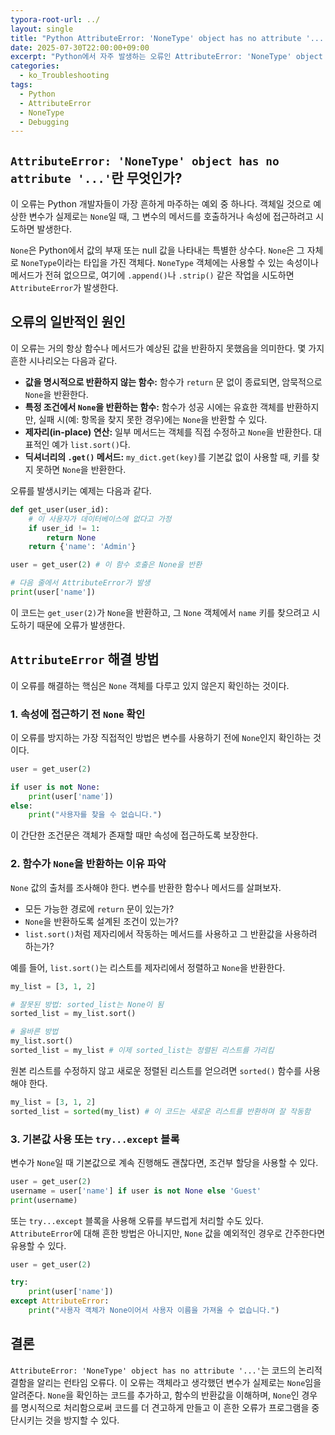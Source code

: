 ```yaml
---
typora-root-url: ../
layout: single
title: "Python AttributeError: 'NoneType' object has no attribute '...' 해결 방법"
date: 2025-07-30T22:00:00+09:00
excerpt: "Python에서 자주 발생하는 오류인 AttributeError: 'NoneType' object has no attribute '...'의 원인을 파악하고 이를 방지하는 방법을 상세히 알아봅니다."
categories:
  - ko_Troubleshooting
tags:
  - Python
  - AttributeError
  - NoneType
  - Debugging
---
```


## `AttributeError: 'NoneType' object has no attribute '...'`란 무엇인가?

이 오류는 Python 개발자들이 가장 흔하게 마주하는 예외 중 하나다. 객체일 것으로 예상한 변수가 실제로는 `None`일 때, 그 변수의 메서드를 호출하거나 속성에 접근하려고 시도하면 발생한다.

`None`은 Python에서 값의 부재 또는 null 값을 나타내는 특별한 상수다. `None`은 그 자체로 `NoneType`이라는 타입을 가진 객체다. `NoneType` 객체에는 사용할 수 있는 속성이나 메서드가 전혀 없으므로, 여기에 `.append()`나 `.strip()` 같은 작업을 시도하면 `AttributeError`가 발생한다.

## 오류의 일반적인 원인

이 오류는 거의 항상 함수나 메서드가 예상된 값을 반환하지 못했음을 의미한다. 몇 가지 흔한 시나리오는 다음과 같다.

- **값을 명시적으로 반환하지 않는 함수:** 함수가 `return` 문 없이 종료되면, 암묵적으로 `None`을 반환한다.
- **특정 조건에서 `None`을 반환하는 함수:** 함수가 성공 시에는 유효한 객체를 반환하지만, 실패 시(예: 항목을 찾지 못한 경우)에는 `None`을 반환할 수 있다.
- **제자리(in-place) 연산:** 일부 메서드는 객체를 직접 수정하고 `None`을 반환한다. 대표적인 예가 `list.sort()`다.
- **딕셔너리의 `.get()` 메서드:** `my_dict.get(key)`를 기본값 없이 사용할 때, 키를 찾지 못하면 `None`을 반환한다.

오류를 발생시키는 예제는 다음과 같다.

```python
def get_user(user_id):
    # 이 사용자가 데이터베이스에 없다고 가정
    if user_id != 1:
        return None
    return {'name': 'Admin'}

user = get_user(2) # 이 함수 호출은 None을 반환

# 다음 줄에서 AttributeError가 발생
print(user['name']) 
```

이 코드는 `get_user(2)`가 `None`을 반환하고, 그 `None` 객체에서 `name` 키를 찾으려고 시도하기 때문에 오류가 발생한다.

## `AttributeError` 해결 방법

이 오류를 해결하는 핵심은 `None` 객체를 다루고 있지 않은지 확인하는 것이다.

### 1. 속성에 접근하기 전 `None` 확인

이 오류를 방지하는 가장 직접적인 방법은 변수를 사용하기 전에 `None`인지 확인하는 것이다.

```python
user = get_user(2)

if user is not None:
    print(user['name'])
else:
    print("사용자를 찾을 수 없습니다.")
```

이 간단한 조건문은 객체가 존재할 때만 속성에 접근하도록 보장한다.

### 2. 함수가 `None`을 반환하는 이유 파악

`None` 값의 출처를 조사해야 한다. 변수를 반환한 함수나 메서드를 살펴보자.

- 모든 가능한 경로에 `return` 문이 있는가?
- `None`을 반환하도록 설계된 조건이 있는가?
- `list.sort()`처럼 제자리에서 작동하는 메서드를 사용하고 그 반환값을 사용하려 하는가?

예를 들어, `list.sort()`는 리스트를 제자리에서 정렬하고 `None`을 반환한다.

```python
my_list = [3, 1, 2]

# 잘못된 방법: sorted_list는 None이 됨
sorted_list = my_list.sort() 

# 올바른 방법
my_list.sort()
sorted_list = my_list # 이제 sorted_list는 정렬된 리스트를 가리킴
```

원본 리스트를 수정하지 않고 새로운 정렬된 리스트를 얻으려면 `sorted()` 함수를 사용해야 한다.

```python
my_list = [3, 1, 2]
sorted_list = sorted(my_list) # 이 코드는 새로운 리스트를 반환하며 잘 작동함
```

### 3. 기본값 사용 또는 `try...except` 블록

변수가 `None`일 때 기본값으로 계속 진행해도 괜찮다면, 조건부 할당을 사용할 수 있다.

```python
user = get_user(2)
username = user['name'] if user is not None else 'Guest'
print(username)
```

또는 `try...except` 블록을 사용해 오류를 부드럽게 처리할 수도 있다. `AttributeError`에 대해 흔한 방법은 아니지만, `None` 값을 예외적인 경우로 간주한다면 유용할 수 있다.

```python
user = get_user(2)

try:
    print(user['name'])
except AttributeError:
    print("사용자 객체가 None이어서 사용자 이름을 가져올 수 없습니다.")
```

## 결론

`AttributeError: 'NoneType' object has no attribute '...'`는 코드의 논리적 결함을 알리는 런타임 오류다. 이 오류는 객체라고 생각했던 변수가 실제로는 `None`임을 알려준다. `None`을 확인하는 코드를 추가하고, 함수의 반환값을 이해하며, `None`인 경우를 명시적으로 처리함으로써 코드를 더 견고하게 만들고 이 흔한 오류가 프로그램을 중단시키는 것을 방지할 수 있다.
